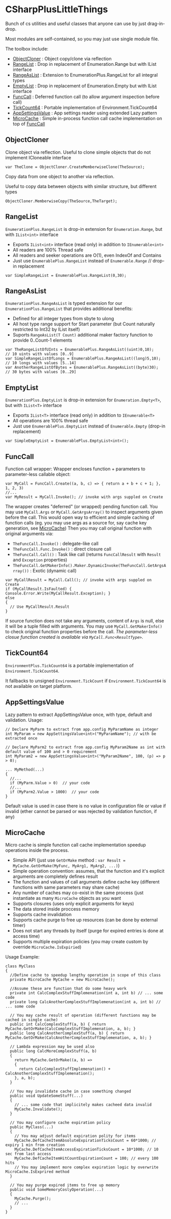 # CSharpPlusLittleThings

Bunch of cs utilities and useful classes that anyone can use by just drag-in-drop.

Most modules are self-contained, so you may just use single module file.

The toolbox include:

- [ObjectCloner](#ObjectCloner) : Object copy/clone via reflection
- [RangeList](#RangeList) : Drop in replacement of Enumeration.Range but with IList interface
- [RangeAsList](#RangeAsList) : Extension to EnumerationPlus.RangeList for all integral types
- [EmptyList](#EmptyList) : Drop in replacement of Enumeration.Empty but with IList interface
- [FuncCall](#FuncCall) : Deferred function call (to allow argument inspection before call)
- [TickCount64](#TickCount64) : Portable implementation of Environment.TickCount64
- [AppSettingsValue](#AppSettingsValue) : App settings reader using extended Lazy pattern
- [MicroCache](#MicroCache) : Simple in-process function call cache implementation on top of [FuncCall](#FuncCall)

## ObjectCloner
Clone object via reflection.
Useful to clone simple objects that do not implement ICloneable interface
```
var TheClone = ObjectCloner.CreateMemberwiseClone(TheSource);
```
Copy data from one object to another via reflection. 

Useful to copy data between objects with similar structure, but different types
```
ObjectCloner.MemberwiseCopy(TheSource,TheTarget);
```

## RangeList
`EnumerationPlus.RangeList` is drop-in extension for `Enumeration.Range`, but with `IList<int>` interface
* Exports `IList<int>` interface (read only) in addition to `IEnumerable<int>`
* All readers are 100% Thread safe
* All readers and seeker operations are O(1), even IndexOf and Contains
* Just use `EnumerablePlus.RangeList` instead of `Enumerable.Range` // drop-in replacement
```
var SimpleRangeList = EnumerablePlus.RangeList(0,30);
```
 
## RangeAsList
`EnumerationPlus.RangeAsList` is typed extension for our `EnumerationPlus.RangeList` that provides additional benefits:
* Defined for all integer types from sbyte to ulong
* All host type range support for Start parameter (but Count naturally restricted to Int32 by IList itself)
* Suports `RangeAsList(T Count)` additional maker factory function to provide 0..Count-1 elements
```
var TheRangeListOfUInts = EnumerablePlus.RangeAsList((uint)0,10);    // 10 uints with values [0..9]
var SimpleRangeListOfLongs = EnumerablePlus.RangeAsList((long)5,10); // 10 longs with values [5..14]
var AnotherRangeListOfBytes = EnumerablePlus.RangeAsList((byte)30);  // 30 bytes with values [0..29]
```

## EmptyList
`EnumerationPlus.EmptyList` is drop-in extension for `Enumeration.Empty<T>`, but with `IList<T>` interface
* Exports `IList<T>` interface (read only) in addition to `IEnumerable<T>`
* All operations are 100% thread safe
* Just use `EnumerablePlus.EmptyList` instead of `Enumerable.Empty` (drop-in replacement)
```
var SimpleEmptyList = EnumerablePlus.EmptyList<int>();
```
 

## FuncCall
Function call wrapper: Wrapper encloses function + parameters to parameter-less callable object:
```
var MyCall = FuncCall.Create((a, b, c) => { return a + b + c + 1; }, 1, 2, 3)
//...
var MyResult = MyCall.Invoke(); // invoke with args suppled on Create
```
The wrapper creates "deferred" (or wrapped) pending function call. You may use `MyCall.Args` or `MyCall.GetArgsArray()` to inspect arguments given before the call.
This would open way to efficient and simple caching of function calls (eg. you may use args as a source for, say cache key generation, see [MicroCache](#MicroCache))
Then you may call original function with original arguments via:
* `TheFuncCall.Invoke()` : delegate-like call
* `TheFuncCall.Func.Invoke()` : direct closure call
* `TheFuncCall.Call()` : Task like call (returns `FuncCallResult` with `Result` and `Exception` properties)
* `TheFuncCall.GetMakerInfo().Maker.DynamicInvoke(TheFuncCall.GetArgsArray())` : Exotic (dynamic call)
```
var MyCallResult = MyCall.Call(); // invoke with args suppled on Create
if (MyCallResult.IsFaulted) { Console.Error.Write(MyCallResult.Exception); }
else
{
  // Use MyCallResult.Result
}
```
If source function does not take any arguments, content of `Args` is null, else it will be a tuple filled with arguments.
You may use `MyCall.GetMakerInfo()` to check original function properties before the call.
*The parameter-less closue function created is available via `MyCall.Func<ResultType>`.*

## TickCount64

`EnvironmentPlus.TickCount64` is a portable implementation of `Environment.TickCount64`.

It fallbacks to unsigned `Environment.TickCount` if `Environment.TickCount64` is not available on target platform.

## AppSettingsValue

Lazy pattern to extract AppSettingsValue once, with type, default and validation. Usage:
```
// Declare MyParm to extract from app.config MyParamName as integer
int MyParam = new AppSettingsValue<int>("MyParamName"); // with be extracted once

// Declare MyParm2 to extract from app.config MyParam2Name as int with default value of 100 and > 0 requirement
int MyParam2 = new AppSettingsValue<int>("MyParam2Name", 100, (p) => p > 0);

... MyMethod(...)
{
  //...
  if (MyParm.Value > 0)  // your code
  //...
  if (MyParm2.Value > 1000)  // your code
}
```
Default value is used in case there is no value in configuration file or value if invalid (ether cannot be parsed or was rejected by validation function, if any)

## MicroCache

Micro cache is simple function call cache implementation speedup operations inside the process.
* Simple API (just use `GetOrMake` method : `var Result = MyCache.GetOrMake(MyFunc, MyArg1, MyArg2, ...)`)
* Simple operation convention: assumes, that the function and it's explicit arguments are completely defines result
* The function and values of call arguments define cache key (different functions with same parameters may share cache)
* Any number of caches may co-exist in the same process (just instantiate as many `MicroCache` objects as you want
* Supports closures (uses only explicit arguments for keys)
* The data stored inside proccess memory
* Supports cache invalidation
* Supports cache purge to free up resources (can be done by external timer)
* Does not start any threads by itself (purge for expired entries is done at access time)
* Supports multiple expiration policies (you may create custom by override `MicroCache.IsExpiried`)

Usage Example:
```
class MyClass
{
  //Define cache to speedup lengthy operation in scope of this class
  private MicroCache MyCache = new MicroCache();

  //Assume these are function that do some heavy work
  private int CalcComplexStuffImplemenation(int a, int b) // ... some code
  private long CalcAnotherComplexStuffImplemenation(int a, int b) // ... some code

  // You may cache result of operation (different functions may be cached in single cache)
  public int CalcComplexStuff(a, b) { return MyCache.GetOrMake(CalcComplexStuffImplemenation, a, b); }
  public long CalcAnotherComplexStuff(a, b) { return MyCache.GetOrMake(CalcAnotherComplexStuffImplemenation, a, b); }

  // Lambda expression may be used also
  public long CalcMoreComplexStuff(a, b) 
  { 
    return MyCache.GetOrMake((a, b) => 
    { 
      return CalcComplexStuffImplemenation() + CalcAnotherComplexStuffImplemenation();
    }, a, b); 
  }

  // You may invalidate cache in case something changed
  public void UpdateSomeStuff(...)
  {
    // ... some code that implicitely makes cacheed data invalid
    MyCache.Invalidate();
  }

  // You may configure cache expiration policy
  public MyClass(...)
  {
    // You may adjust default expiration polity for items
    MyCache.DefCacheItemAbsoluteExpirationTicksCount = 60*1000; // expiry 1 min from creation
    MyCache.DefCacheItemAccessExpirationTicksCount = 10*1000; // 10 sec from last access
    MyCache.DefCacheItemHitCountExpirationCount = 100; // every 100 hits
    // You may implement more complex expiration logic by overwrite MicroCache.IsExprired method
  }

  // You may purge expired items to free up memory
  public void SomeMemoryCoslyOperation(...)
  {
    MyCache.Purge();
    // ...
  }
}
```
